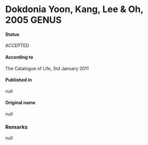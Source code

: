 # Dokdonia Yoon, Kang, Lee & Oh, 2005 GENUS

#### Status
ACCEPTED

#### According to
The Catalogue of Life, 3rd January 2011

#### Published in
null

#### Original name
null

### Remarks
null